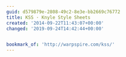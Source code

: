 ```yaml
---
guid: d579879e-2808-49c2-8e3e-bb2669c76772
title: KSS · Knyle Style Sheets
created: '2014-09-22T11:43:07+00:00'
changed: '2019-09-24T14:42:44+00:00'


bookmark_of: 'http://warpspire.com/kss/'
---
```





